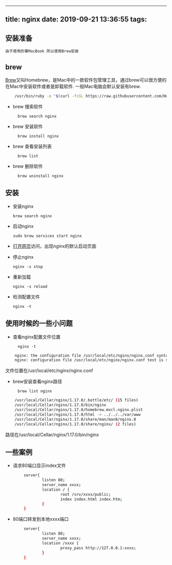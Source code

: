 <!--
 * @Date: 2019-09-25 14:57:19
 * @LastEditors: xshaobaozi
 * @LastEditTime: 2019-09-25 15:21:25
 -->
---
title: nginx
date: 2019-09-21 13:36:55
tags:
---

## 安装准备

    由于使用的事MacBook 所以使用Brew安装

## brew

[Brew](https://brew.sh/)又叫Homebrew，是Mac中的一款软件包管理工具，通过brew可以很方便的在Mac中安装软件或者是卸载软件.
一般Mac电脑会默认安装有brew.

``` bash
    /usr/bin/ruby -e "$(curl -fsSL https://raw.githubusercontent.com/Homebrew/install/master/install)"
```

* brew 搜索软件

        brew search nginx

* brew 安装软件

        brew install nginx

* brew 查看安装列表

        brew list

* brew 删除软件

        brew uninstall nginx

## 安装

*   安装nginx

        brew search nginx

*   启动nginx

        sudo brew services start nginx

*   [打开网页](http://localhost:8080)访问，出现nginx的默认启动页面

*   停止nginx

        nginx -s stop

*   重新加载

        nginx -s reload

*   检测配置文件

        nginx -t

## 使用时候的一些小问题

* 查看nginx配置文件位置

        nginx -t

``` bash
    nginx: the configuration file /usr/local/etc/nginx/nginx.conf syntax is ok
    nginx: configuration file /usr/local/etc/nginx/nginx.conf test is successful
```

文件位置在/usr/local/etc/nginx/nginx.conf

* brew安装查看nginx路径

        brew list nginx

``` bash
    /usr/local/Cellar/nginx/1.17.0/.bottle/etc/ (15 files)
    /usr/local/Cellar/nginx/1.17.0/bin/nginx
    /usr/local/Cellar/nginx/1.17.0/homebrew.mxcl.nginx.plist
    /usr/local/Cellar/nginx/1.17.0/html -> ../../../var/www
    /usr/local/Cellar/nginx/1.17.0/share/man/man8/nginx.8
    /usr/local/Cellar/nginx/1.17.0/share/nginx/ (2 files)
```

路径在/usr/local/Cellar/nginx/1.17.0/bin/nginx

## 一些案例

* 请求80端口显示index文件

``` bash
        server{
                listen 80;
                server_name xxxx;
                location / {
                        root /srv/xxxx/public;
                        index index.html index.htm;
                }
        }
```

* 80端口转发到本地xxxx端口

``` bash
        server{
                listen 80;
                server_name xxxx;
                location /xxxx {
                        proxy_pass http://127.0.0.1:xxxx;
                }
        }
```

